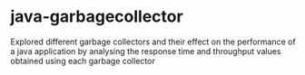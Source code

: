 # java-garbagecollector

Explored different garbage collectors and their effect on the performance of a java application by analysing the response time and throughput values obtained using each garbage collector
